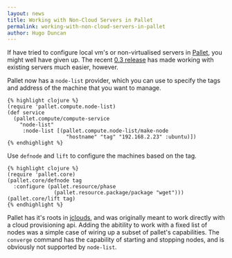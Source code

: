 ```yaml
---
layout: news
title: Working with Non-Cloud Servers in Pallet
permalink: working-with-non-cloud-servers-in-pallet
author: Hugo Duncan
---
```

If have tried to configure local vm's or non-virtualised servers in
[Pallet](http://palletops.com), you might well have given up. The recent
[0.3 release](http://palletops.com/pallet-release-030-agile-cloud-development)
has made working with existing servers much easier, however.

Pallet now has a `node-list` provider, which you can use to specify the tags and
address of the machine that you want to manage.

    {% highlight clojure %}
    (require 'pallet.compute.node-list)
    (def service 
      (pallet.compute/compute-service
        "node-list"
         :node-list [(pallet.compute.node-list/make-node
                       "hostname" "tag" "192.168.2.23" :ubuntu)])
    {% endhighlight %}

Use `defnode` and `lift` to configure the machines based on the tag.

    {% highlight clojure %}
    (require 'pallet.core)
    (pallet.core/defnode tag
      :configure (pallet.resource/phase
                   (pallet.resource.package/package "wget")))
    (pallet.core/lift tag)
    {% endhighlight %}

Pallet has it's roots in [jclouds](http://jclouds.org/), and was originally
meant to work directly with a cloud provisioning api. Adding the abitility to
work with a fixed list of nodes was a simple case of wiring up a subset of
pallet's capabilities. The `converge` command has the capability of starting and
stopping nodes, and is obviously not supported by `node-list`.